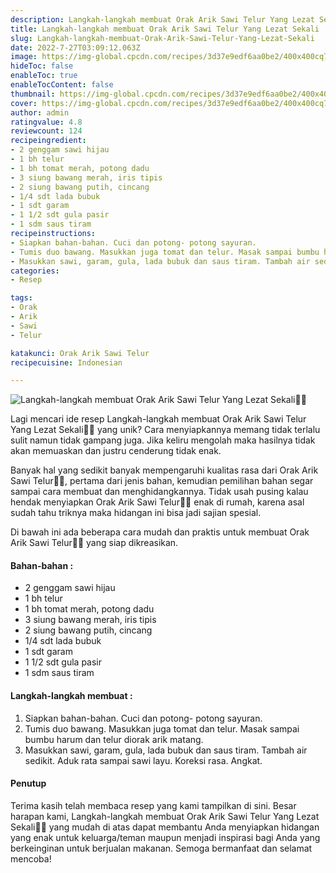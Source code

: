 ```yaml
---
description: Langkah-langkah membuat Orak Arik Sawi Telur Yang Lezat Sekali"
title: Langkah-langkah membuat Orak Arik Sawi Telur Yang Lezat Sekali
slug: Langkah-langkah-membuat-Orak-Arik-Sawi-Telur-Yang-Lezat-Sekali
date: 2022-7-27T03:09:12.063Z
image: https://img-global.cpcdn.com/recipes/3d37e9edf6aa0be2/400x400cq70/photo.jpg
hideToc: false
enableToc: true
enableTocContent: false
thumbnail: https://img-global.cpcdn.com/recipes/3d37e9edf6aa0be2/400x400cq70/photo.jpg
cover: https://img-global.cpcdn.com/recipes/3d37e9edf6aa0be2/400x400cq70/photo.jpg
author: admin
ratingvalue: 4.8
reviewcount: 124
recipeingredient:
- 2 genggam sawi hijau
- 1 bh telur
- 1 bh tomat merah, potong dadu
- 3 siung bawang merah, iris tipis
- 2 siung bawang putih, cincang
- 1/4 sdt lada bubuk
- 1 sdt garam
- 1 1/2 sdt gula pasir
- 1 sdm saus tiram
recipeinstructions:
- Siapkan bahan-bahan. Cuci dan potong- potong sayuran.
- Tumis duo bawang. Masukkan juga tomat dan telur. Masak sampai bumbu harum dan telur diorak arik matang.
- Masukkan sawi, garam, gula, lada bubuk dan saus tiram. Tambah air sedikit. Aduk rata sampai sawi layu. Koreksi rasa. Angkat.
categories:
- Resep

tags:
- Orak
- Arik
- Sawi
- Telur

katakunci: Orak Arik Sawi Telur
recipecuisine: Indonesian

---
```


![Langkah-langkah membuat Orak Arik Sawi Telur Yang Lezat Sekali👩‍🍳](https://img-global.cpcdn.com/recipes/3d37e9edf6aa0be2/400x400cq70/photo.jpg)

Lagi mencari ide resep Langkah-langkah membuat Orak Arik Sawi Telur Yang Lezat Sekali👩‍🍳 yang unik? Cara menyiapkannya memang tidak terlalu sulit namun tidak gampang juga. Jika keliru mengolah maka hasilnya tidak akan memuaskan dan justru cenderung tidak enak.

Banyak hal yang sedikit banyak mempengaruhi kualitas rasa dari Orak Arik Sawi Telur👩‍🍳, pertama dari jenis bahan, kemudian pemilihan bahan segar sampai cara membuat dan menghidangkannya. Tidak usah pusing kalau hendak menyiapkan Orak Arik Sawi Telur👩‍🍳 enak di rumah, karena asal sudah tahu triknya maka hidangan ini bisa jadi sajian spesial.

Di bawah ini ada beberapa cara mudah dan praktis untuk membuat Orak Arik Sawi Telur👩‍🍳 yang siap dikreasikan.

<!--inarticleads1-->

#### Bahan-bahan :

- 2 genggam sawi hijau
- 1 bh telur
- 1 bh tomat merah, potong dadu
- 3 siung bawang merah, iris tipis
- 2 siung bawang putih, cincang
- 1/4 sdt lada bubuk
- 1 sdt garam
- 1 1/2 sdt gula pasir
- 1 sdm saus tiram

<!--inarticleads2-->

#### Langkah-langkah membuat :

1. Siapkan bahan-bahan. Cuci dan potong- potong sayuran.
1. Tumis duo bawang. Masukkan juga tomat dan telur. Masak sampai bumbu harum dan telur diorak arik matang.
1. Masukkan sawi, garam, gula, lada bubuk dan saus tiram. Tambah air sedikit. Aduk rata sampai sawi layu. Koreksi rasa. Angkat.

#### Penutup

Terima kasih telah membaca resep yang kami tampilkan di sini. Besar harapan kami, Langkah-langkah membuat Orak Arik Sawi Telur Yang Lezat Sekali👩‍🍳 yang mudah di atas dapat membantu Anda menyiapkan hidangan yang enak untuk keluarga/teman maupun menjadi inspirasi bagi Anda yang berkeinginan untuk berjualan makanan. Semoga bermanfaat dan selamat mencoba!